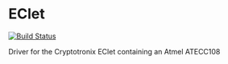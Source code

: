 EClet
=====

[![Build Status](https://travis-ci.org/cryptotronix/EClet.png)](https://travis-ci.org/cryptotronix/EClet)

Driver for the Cryptotronix EClet containing an Atmel ATECC108

